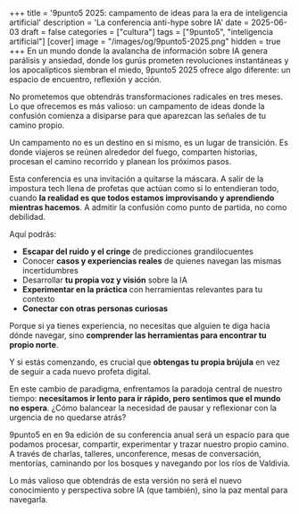 +++
title = '9punto5 2025: campamento de ideas para la era de inteligencia artificial'
description = 'La conferencia anti-hype sobre IA'
date = 2025-06-03
draft = false
categories = ["cultura"]
tags = ["9punto5", "inteligencia artificial"]
[cover]
image = "/images/og/9punto5-2025.png"
hidden = true
+++
En un mundo donde la avalancha de información sobre IA genera parálisis y ansiedad, donde los gurús prometen revoluciones instantáneas y los apocalípticos siembran el miedo, 9punto5 2025 ofrece algo diferente: un espacio de encuentro, reflexión y acción.

No prometemos que obtendrás transformaciones radicales en tres meses. Lo que ofrecemos es más valioso: un campamento de ideas donde la confusión comienza a disiparse para que aparezcan las señales de tu camino propio.

Un campamento no es un destino en si mismo, es un lugar de transición. Es donde viajeros se reúnen alrededor del fuego, comparten historias, procesan el camino recorrido y planean los próximos pasos.

Esta conferencia es una invitación a quitarse la máscara. A salir de la impostura tech llena de profetas que actúan como si lo entendieran todo, cuando **la realidad es que todos estamos improvisando y aprendiendo mientras hacemos**. A admitir la confusión como punto de partida, no como debilidad.

Aquí podrás:
- **Escapar del ruido y el cringe** de predicciones grandilocuentes
- Conocer **casos y experiencias reales** de quienes navegan las mismas incertidumbres
- Desarrollar **tu propia voz y visión** sobre la IA
- **Experimentar en la práctica** con herramientas relevantes para tu contexto
- **Conectar con otras personas curiosas**

Porque si ya tienes experiencia, no necesitas que alguien te diga hacia dónde navegar, sino **comprender las herramientas para encontrar tu propio norte**. 

Y si estás comenzando, es crucial que **obtengas tu propia brújula** en vez de seguir a cada nuevo profeta digital.

En este cambio de paradigma, enfrentamos la paradoja central de nuestro tiempo: **necesitamos ir lento para ir rápido, pero sentimos que el mundo no espera**. ¿Cómo balancear la necesidad de pausar y reflexionar con la urgencia de no quedarse atrás?

9punto5 en en 9a edición de su conferencia anual será un espacio para que podamos procesar, compartir, experimentar y trazar nuestro propio camino. A través de charlas, talleres, unconference, mesas de conversación, mentorías, caminando por los bosques y navegando por los ríos de Valdivia.

Lo más valioso que obtendrás de esta versión no será el nuevo conocimiento y perspectiva sobre IA (que también), sino la paz mental para navegarla.